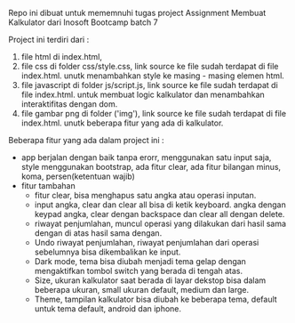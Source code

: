 Repo ini dibuat untuk mememnuhi tugas project Assignment Membuat Kalkulator dari Inosoft Bootcamp batch 7

Project ini terdiri dari :
1. file html di index.html,
2. file css di folder css/style.css, link source ke file sudah terdapat di file index.html. unutk menambahkan style ke masing - masing elemen html.
3. file javascript di folder js/script.js, link source ke file sudah terdapat di file index.html. untuk membuat logic kalkulator dan menambahkan interaktifitas dengan dom.
4. file gambar png di folder ('img'), link source ke file sudah terdapat di file index.html. unutk beberapa fitur yang ada di kalkulator.

Beberapa fitur yang ada dalam project ini :
- app berjalan dengan baik tanpa erorr, menggunakan satu input saja, style menggunakan bootstrap, ada fitur clear, ada fitur bilangan minus, koma, persen(ketentuan wajib)
- fitur tambahan
  - fitur clear, bisa menghapus satu angka atau operasi inputan.
  - input angka, clear dan clear all bisa di ketik keyboard. angka dengan keypad angka, clear dengan backspace dan clear all dengan delete.
  - riwayat penjumlahan, muncul operasi yang dilakukan dari hasil sama dengan di atas hasil sama dengan.
  - Undo riwayat penjumlahan, riwayat penjumlahan dari operasi sebelumnya bisa dikembalikan ke input.
  - Dark mode, tema bisa diubah menjadi tema gelap dengan mengaktifkan tombol switch yang berada di tengah atas.
  - Size, ukuran kalkulator saat berada di layar dekstop bisa dalam beberapa ukuran, small ukuran default, medium dan large.
  - Theme, tampilan kalkulator bisa diubah ke beberapa tema, default untuk tema default, android dan iphone. 

